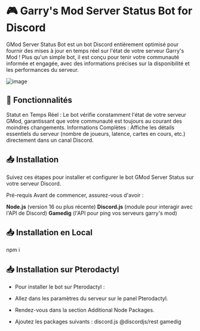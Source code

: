 # 🎮 Garry's Mod Server Status Bot for Discord

GMod Server Status Bot est un bot Discord entièrement optimisé pour fournir des mises à jour en temps réel sur l'état de votre serveur Garry's Mod ! Plus qu'un simple bot, il est conçu pour tenir votre communauté informée et engagée, avec des informations précises sur la disponibilité et les performances du serveur.

![image](https://github.com/user-attachments/assets/98767b78-52e6-4d80-8cac-02be19c31e7d)

## 🚀 Fonctionnalités
Statut en Temps Réel : Le bot vérifie constamment l'état de votre serveur GMod, garantissant que votre communauté est toujours au courant des moindres changements.
Informations Complètes : Affiche les détails essentiels du serveur (nombre de joueurs, latence, cartes en cours, etc.) directement dans un canal Discord.

## 📥 Installation
Suivez ces étapes pour installer et configurer le bot GMod Server Status sur votre serveur Discord.

Pré-requis
Avant de commencer, assurez-vous d'avoir :

**Node.js** (version 16 ou plus récente)
**Discord.js** (module pour interagir avec l'API de Discord)
**Gamedig** (l'API pour ping vos serveurs garry's mod)

## 📥 Installation en Local

npm i

## 📥 Installation sur Pterodactyl

- Pour installer le bot sur Pterodactyl :

- Allez dans les paramètres du serveur sur le panel Pterodactyl.

- Rendez-vous dans la section Additional Node Packages.

- Ajoutez les packages suivants : discord.js @discordjs/rest gamedig
